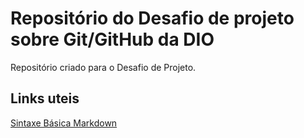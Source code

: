 # Repositório do Desafio de projeto sobre Git/GitHub da DIO
Repositório criado para o Desafio de Projeto.

## Links uteis
[Sintaxe Básica Markdown](https://markdown.net.br/sintaxe-basica/)
